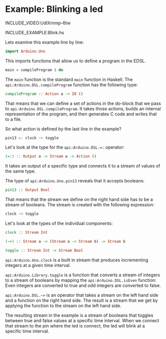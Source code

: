 # Example: Blinking a led

INCLUDE_VIDEO:UdIXmmp-6tw

INCLUDE_EXAMPLE:Blink.hs

Lets examine this example line by line:

```haskell
import Arduino.Uno
```

This imports functions that allow us to define a program in the EDSL.

```haskell
main = compileProgram $ do
```

The `main` function is the standard `main` function in Haskell. The
`api:Arduino.DSL.compileProgram` function has the following type:

```haskell
compileProgram :: Action a -> IO ()
```

That means that we can define a set of actions in the do-block that we pass to
`api:Arduino.DSL.compileProgram`. It takes those actions, builds an internal
representation of the program, and then generates C code and writes that to a
file.

So what action is defined by the last line in the example?

```haskell
pin13 =: clock ~> toggle
```

Let's look at the type for the `api:Arduino.DSL.=:` operator:

```haskell
(=:) :: Output a -> Stream a -> Action ()
```

It takes an output of a specific type and connects it to a stream of values of
the same type.

The type of `api:Arduino.Uno.pin13` reveals that it accepts booleans:

```haskell
pin13 :: Output Bool
```

That means that the stream we define on the right hand side has to be a stream
of booleans. The stream is created with the following expression:

```haskell
clock ~> toggle
```

Let's look at the types of the individual components:

```haskell
clock :: Stream Int

(~>) :: Stream a -> (Stream a -> Stream b) -> Stream b

toggle :: Stream Int -> Stream Bool
```

`api:Arduino.Uno.clock` is a built in stream that produces incrementing
integers at a given time interval.

`api:Arduino.Library.toggle` is a function that converts a stream of integers
to a stream of booleans by mapping the `api:Arduino.DSL.isEven` function: Even
integers are converted to true and odd integers are converted to false.

`api:Arduino.DSL.~>` is an operator that takes a stream on the left hand side
and a function on the right hand side. The result is a stream that we get by
applying the function to the stream on the left hand side.

The resulting stream in the example is a stream of booleans that toggles
between true and false values at a specific time interval. When we connect that
stream to the pin where the led is connect, the led will blink at a specific
time interval.
